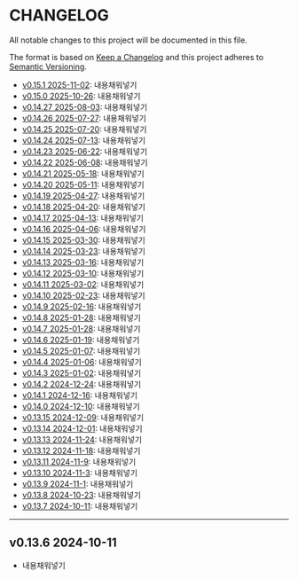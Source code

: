 # CHANGELOG

All notable changes to this project will be documented in this file.

The format is based on [Keep a Changelog](http://keepachangelog.com)
and this project adheres to [Semantic Versioning](http://semver.org).

- [v0.15.1 2025-11-02][v0.15.1]: 내용채워넣기
- [v0.15.0 2025-10-26][v0.15.0]: 내용채워넣기
- [v0.14.27 2025-08-03][v0.14.27]: 내용채워넣기
- [v0.14.26 2025-07-27][v0.14.26]: 내용채워넣기
- [v0.14.25 2025-07-20][v0.14.25]: 내용채워넣기
- [v0.14.24 2025-07-13][v0.14.24]: 내용채워넣기
- [v0.14.23 2025-06-22][v0.14.23]: 내용채워넣기
- [v0.14.22 2025-06-08][v0.14.22]: 내용채워넣기
- [v0.14.21 2025-05-18][v0.14.21]: 내용채워넣기
- [v0.14.20 2025-05-11][v0.14.20]: 내용채워넣기
- [v0.14.19 2025-04-27][v0.14.19]: 내용채워넣기
- [v0.14.18 2025-04-20][v0.14.18]: 내용채워넣기
- [v0.14.17 2025-04-13][v0.14.17]: 내용채워넣기
- [v0.14.16 2025-04-06][v0.14.16]: 내용채워넣기
- [v0.14.15 2025-03-30][v0.14.15]: 내용채워넣기
- [v0.14.14 2025-03-23][v0.14.14]: 내용채워넣기
- [v0.14.13 2025-03-16][v0.14.13]: 내용채워넣기
- [v0.14.12 2025-03-10][v0.14.12]: 내용채워넣기
- [v0.14.11 2025-03-02][v0.14.11]: 내용채워넣기
- [v0.14.10 2025-02-23][v0.14.10]: 내용채워넣기
- [v0.14.9 2025-02-16][v0.14.9]: 내용채워넣기
- [v0.14.8 2025-01-28][v0.14.8]: 내용채워넣기
- [v0.14.7 2025-01-28][v0.14.7]: 내용채워넣기
- [v0.14.6 2025-01-19][v0.14.6]: 내용채워넣기
- [v0.14.5 2025-01-07][v0.14.5]: 내용채워넣기
- [v0.14.4 2025-01-06][v0.14.4]: 내용채워넣기
- [v0.14.3 2025-01-02][v0.14.3]: 내용채워넣기
- [v0.14.2 2024-12-24][v0.14.2]: 내용채워넣기
- [v0.14.1 2024-12-16][v0.14.1]: 내용채워넣기
- [v0.14.0 2024-12-10][v0.14.0]: 내용채워넣기
- [v0.13.15 2024-12-09][v0.13.15]: 내용채워넣기
- [v0.13.14 2024-12-01][v0.13.14]: 내용채워넣기
- [v0.13.13 2024-11-24][v0.13.13]: 내용채워넣기
- [v0.13.12 2024-11-18][v0.13.12]: 내용채워넣기
- [v0.13.11 2024-11-9][v0.13.11]: 내용채워넣기
- [v0.13.10 2024-11-3][v0.13.10]: 내용채워넣기
- [v0.13.9 2024-11-1][v0.13.9]: 내용채워넣기
- [v0.13.8 2024-10-23][v0.13.8]: 내용채워넣기
- [v0.13.7 2024-10-11][v0.13.7]: 내용채워넣기

---

## v0.13.6 2024-10-11

- 내용채워넣기

[v0.13.7]: https://github.com/chanhi2000/devlog/compare/v0.13.6...v0.13.7
[v0.13.8]: https://github.com/chanhi2000/devlog/compare/v0.13.7...v0.13.8
[v0.13.9]: https://github.com/chanhi2000/devlog/compare/v0.13.8...v0.13.9
[v0.13.10]: https://github.com/chanhi2000/devlog/compare/v0.13.9...v0.13.10
[v0.13.11]: https://github.com/chanhi2000/devlog/compare/v0.13.10...v0.13.11
[v0.13.12]: https://github.com/chanhi2000/devlog/compare/v0.13.11...v0.13.12
[v0.13.13]: https://github.com/chanhi2000/devlog/compare/v0.13.12...v0.13.13
[v0.13.14]: https://github.com/chanhi2000/devlog/compare/v0.13.13...v0.13.14
[v0.13.15]: https://github.com/chanhi2000/devlog/compare/v0.13.14...v0.13.15
[v0.14.0]: https://github.com/chanhi2000/devlog/compare/v0.13.15...v0.14.0
[v0.14.1]: https://github.com/chanhi2000/devlog/compare/v0.14.0...v0.14.1
[v0.14.2]: https://github.com/chanhi2000/devlog/compare/v0.14.1...v0.14.2
[v0.14.3]: https://github.com/chanhi2000/devlog/compare/v0.14.2...v0.14.3
[v0.14.4]: https://github.com/chanhi2000/devlog/compare/v0.14.3...v0.14.4
[v0.14.5]: https://github.com/chanhi2000/devlog/compare/v0.14.4...v0.14.5
[v0.14.6]: https://github.com/chanhi2000/devlog/compare/v0.14.5...v0.14.6
[v0.14.7]: https://github.com/chanhi2000/devlog/compare/v0.14.6...v0.14.7
[v0.14.8]: https://github.com/chanhi2000/devlog/compare/v0.14.7...v0.14.8
[v0.14.9]: https://github.com/chanhi2000/devlog/compare/v0.14.8...v0.14.9
[v0.14.10]: https://github.com/chanhi2000/devlog/compare/v0.14.9...v0.14.10
[v0.14.11]: https://github.com/chanhi2000/devlog/compare/v0.14.10...v0.14.11
[v0.14.12]: https://github.com/chanhi2000/devlog/compare/v0.14.11...v0.14.12
[v0.14.13]: https://github.com/chanhi2000/devlog/compare/v0.14.12...v0.14.13
[v0.14.14]: https://github.com/chanhi2000/devlog/compare/v0.14.13...v0.14.14
[v0.14.15]: https://github.com/chanhi2000/devlog/compare/v0.14.14...v0.14.15
[v0.14.16]: https://github.com/chanhi2000/devlog/compare/v0.14.15...v0.14.16
[v0.14.17]: https://github.com/chanhi2000/devlog/compare/v0.14.16...v0.14.17
[v0.14.18]: https://github.com/chanhi2000/devlog/compare/v0.14.17...v0.14.18
[v0.14.19]: https://github.com/chanhi2000/devlog/compare/v0.14.18...v0.14.19
[v0.14.20]: https://github.com/chanhi2000/devlog/compare/v0.14.19...v0.14.20
[v0.14.21]: https://github.com/chanhi2000/devlog/compare/v0.14.20...v0.14.21
[v0.14.22]: https://github.com/chanhi2000/devlog/compare/v0.14.21...v0.14.22
[v0.14.23]: https://github.com/chanhi2000/devlog/compare/v0.14.22...v0.14.23
[v0.14.24]: https://github.com/chanhi2000/devlog/compare/v0.14.23...v0.14.24
[v0.14.25]: https://github.com/chanhi2000/devlog/compare/v0.14.24...v0.14.25
[v0.14.26]: https://github.com/chanhi2000/devlog/compare/v0.14.25...v0.14.26
[v0.14.27]: https://github.com/chanhi2000/devlog/compare/v0.14.26...v0.14.27
[v0.15.0]: https://github.com/chanhi2000/devlog/compare/v0.14.28...v0.15.0
[v0.15.1]: https://github.com/chanhi2000/devlog/compare/v0.15.0...v0.15.1
